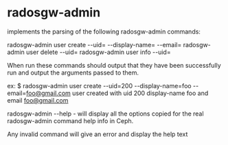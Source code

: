 # radosgw-admin
implements the parsing of the following radosgw-admin commands:

radosgw-admin user create --uid=<uid> --display-name=<name> --email=<email>
radosgw-admin user delete --uid=<uid>
radosgw-admin user info --uid=<uid>

When run these commands should output that they have been successfully run and output the arguments passed to them.

ex:
$ radosgw-admin user create --uid=200 --display-name=foo --email=foo@gmail.com
user created with uid 200 display-name foo and email foo@gmail.com

radosgw-admin --help - will display all the options copied for the real radosgw-admin
command help info in Ceph.

Any invalid command will give an error and display the help text
